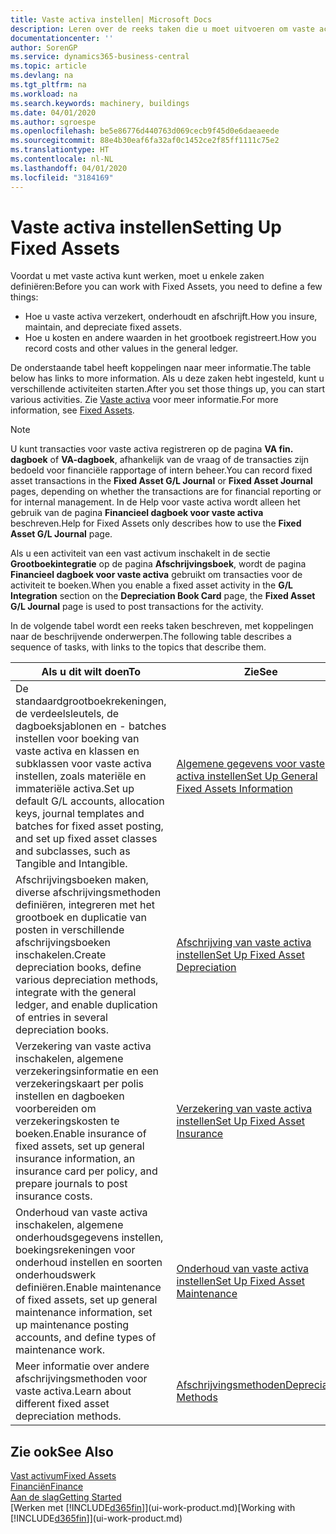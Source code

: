 ```yaml
---
title: Vaste activa instellen| Microsoft Docs
description: Leren over de reeks taken die u moet uitvoeren om vaste activa in te stellen, zoals machines of gebouwen.
documentationcenter: ''
author: SorenGP
ms.service: dynamics365-business-central
ms.topic: article
ms.devlang: na
ms.tgt_pltfrm: na
ms.workload: na
ms.search.keywords: machinery, buildings
ms.date: 04/01/2020
ms.author: sgroespe
ms.openlocfilehash: be5e86776d440763d069cecb9f45d0e6daeaeede
ms.sourcegitcommit: 88e4b30eaf6fa32af0c1452ce2f85ff1111c75e2
ms.translationtype: HT
ms.contentlocale: nl-NL
ms.lasthandoff: 04/01/2020
ms.locfileid: "3184169"
---
```

# <a name="setting-up-fixed-assets"></a><span data-ttu-id="aa232-103">Vaste activa instellen</span><span class="sxs-lookup"><span data-stu-id="aa232-103">Setting Up Fixed Assets</span></span>
<span data-ttu-id="aa232-104">Voordat u met vaste activa kunt werken, moet u enkele zaken definiëren:</span><span class="sxs-lookup"><span data-stu-id="aa232-104">Before you can work with Fixed Assets, you need to define a few things:</span></span>  

* <span data-ttu-id="aa232-105">Hoe u vaste activa verzekert, onderhoudt en afschrijft.</span><span class="sxs-lookup"><span data-stu-id="aa232-105">How you insure, maintain, and depreciate fixed assets.</span></span>  
* <span data-ttu-id="aa232-106">Hoe u kosten en andere waarden in het grootboek registreert.</span><span class="sxs-lookup"><span data-stu-id="aa232-106">How you record costs and other values in the general ledger.</span></span>  

<span data-ttu-id="aa232-107">De onderstaande tabel heeft koppelingen naar meer informatie.</span><span class="sxs-lookup"><span data-stu-id="aa232-107">The table below has links to more information.</span></span> <span data-ttu-id="aa232-108">Als u deze zaken hebt ingesteld, kunt u verschillende activiteiten starten.</span><span class="sxs-lookup"><span data-stu-id="aa232-108">After you set those things up, you can start various activities.</span></span> <span data-ttu-id="aa232-109">Zie [Vaste activa](fa-manage.md) voor meer informatie.</span><span class="sxs-lookup"><span data-stu-id="aa232-109">For more information, see [Fixed Assets](fa-manage.md).</span></span>  

> [!NOTE]  
>   <span data-ttu-id="aa232-110">U kunt transacties voor vaste activa registreren op de pagina **VA fin. dagboek** of **VA-dagboek**, afhankelijk van de vraag of de transacties zijn bedoeld voor financiële rapportage of intern beheer.</span><span class="sxs-lookup"><span data-stu-id="aa232-110">You can record fixed asset transactions in the **Fixed Asset G/L Journal** or **Fixed Asset Journal** pages, depending on whether the transactions are for financial reporting or for internal management.</span></span> <span data-ttu-id="aa232-111">In de Help voor vaste activa wordt alleen het gebruik van de pagina **Financieel dagboek voor vaste activa** beschreven.</span><span class="sxs-lookup"><span data-stu-id="aa232-111">Help for Fixed Assets only describes how to use the **Fixed Asset G/L Journal** page.</span></span>  

<span data-ttu-id="aa232-112">Als u een activiteit van een vast activum inschakelt in de sectie **Grootboekintegratie** op de pagina **Afschrijvingsboek**, wordt de pagina **Financieel dagboek voor vaste activa** gebruikt om transacties voor de activiteit te boeken.</span><span class="sxs-lookup"><span data-stu-id="aa232-112">When you enable a fixed asset activity in the **G/L Integration** section on the **Depreciation Book Card** page, the **Fixed Asset G/L Journal** page is used to post transactions for the activity.</span></span>

<span data-ttu-id="aa232-113">In de volgende tabel wordt een reeks taken beschreven, met koppelingen naar de beschrijvende onderwerpen.</span><span class="sxs-lookup"><span data-stu-id="aa232-113">The following table describes a sequence of tasks, with links to the topics that describe them.</span></span>  

| <span data-ttu-id="aa232-114">Als u dit wilt doen</span><span class="sxs-lookup"><span data-stu-id="aa232-114">To</span></span> | <span data-ttu-id="aa232-115">Zie</span><span class="sxs-lookup"><span data-stu-id="aa232-115">See</span></span> |
| --- | --- |
| <span data-ttu-id="aa232-116">De standaardgrootboekrekeningen, de verdeelsleutels, de dagboeksjablonen en - batches instellen voor boeking van vaste activa en klassen en subklassen voor vaste activa instellen, zoals materiële en immateriële activa.</span><span class="sxs-lookup"><span data-stu-id="aa232-116">Set up default G/L accounts, allocation keys, journal templates and batches for fixed asset posting, and set up fixed asset classes and subclasses, such as Tangible and Intangible.</span></span> |[<span data-ttu-id="aa232-117">Algemene gegevens voor vaste activa instellen</span><span class="sxs-lookup"><span data-stu-id="aa232-117">Set Up General Fixed Assets Information</span></span>](fa-how-setup-general.md) |
| <span data-ttu-id="aa232-118">Afschrijvingsboeken maken, diverse afschrijvingsmethoden definiëren, integreren met het grootboek en duplicatie van posten in verschillende afschrijvingsboeken inschakelen.</span><span class="sxs-lookup"><span data-stu-id="aa232-118">Create depreciation books, define various depreciation methods, integrate with the general ledger, and enable duplication of entries in several depreciation books.</span></span> |[<span data-ttu-id="aa232-119">Afschrijving van vaste activa instellen</span><span class="sxs-lookup"><span data-stu-id="aa232-119">Set Up Fixed Asset Depreciation</span></span>](fa-how-setup-depreciation.md) |
| <span data-ttu-id="aa232-120">Verzekering van vaste activa inschakelen, algemene verzekeringsinformatie en een verzekeringskaart per polis instellen en dagboeken voorbereiden om verzekeringskosten te boeken.</span><span class="sxs-lookup"><span data-stu-id="aa232-120">Enable insurance of fixed assets, set up general insurance information, an insurance card per policy, and prepare journals to post insurance costs.</span></span> |[<span data-ttu-id="aa232-121">Verzekering van vaste activa instellen</span><span class="sxs-lookup"><span data-stu-id="aa232-121">Set Up Fixed Asset Insurance</span></span>](fa-how-setup-insurance.md) |
| <span data-ttu-id="aa232-122">Onderhoud van vaste activa inschakelen, algemene onderhoudsgegevens instellen, boekingsrekeningen voor onderhoud instellen en soorten onderhoudswerk definiëren.</span><span class="sxs-lookup"><span data-stu-id="aa232-122">Enable maintenance of fixed assets, set up general maintenance information, set up maintenance posting accounts, and define types of maintenance work.</span></span> |[<span data-ttu-id="aa232-123">Onderhoud van vaste activa instellen</span><span class="sxs-lookup"><span data-stu-id="aa232-123">Set Up Fixed Asset Maintenance</span></span>](fa-how-setup-maintenance.md) |
| <span data-ttu-id="aa232-124">Meer informatie over andere afschrijvingsmethoden voor vaste activa.</span><span class="sxs-lookup"><span data-stu-id="aa232-124">Learn about different fixed asset depreciation methods.</span></span> |[<span data-ttu-id="aa232-125">Afschrijvingsmethoden</span><span class="sxs-lookup"><span data-stu-id="aa232-125">Depreciation Methods</span></span>](fa-depreciation-methods.md) |

## <a name="see-also"></a><span data-ttu-id="aa232-126">Zie ook</span><span class="sxs-lookup"><span data-stu-id="aa232-126">See Also</span></span>
[<span data-ttu-id="aa232-127">Vast activum</span><span class="sxs-lookup"><span data-stu-id="aa232-127">Fixed Assets</span></span>](fa-manage.md)  
[<span data-ttu-id="aa232-128">Financiën</span><span class="sxs-lookup"><span data-stu-id="aa232-128">Finance</span></span>](finance.md)  
[<span data-ttu-id="aa232-129">Aan de slag</span><span class="sxs-lookup"><span data-stu-id="aa232-129">Getting Started</span></span>](product-get-started.md)  
<span data-ttu-id="aa232-130">[Werken met [!INCLUDE[d365fin](includes/d365fin_md.md)]](ui-work-product.md)</span><span class="sxs-lookup"><span data-stu-id="aa232-130">[Working with [!INCLUDE[d365fin](includes/d365fin_md.md)]](ui-work-product.md)</span></span>
